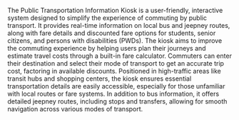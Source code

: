 The Public Transportation Information Kiosk is a user-friendly, interactive system designed to simplify the experience of commuting by public transport. It provides real-time information on local bus and jeepney routes, along with fare details and discounted fare options for students, senior citizens, and persons with disabilities (PWDs). The kiosk aims to improve the commuting experience by helping users plan their journeys and estimate travel costs through a built-in fare calculator. Commuters can enter their destination and select their mode of transport to get an accurate trip cost, factoring in available discounts. Positioned in high-traffic areas like transit hubs and shopping centers, the kiosk ensures essential transportation details are easily accessible, especially for those unfamiliar with local routes or fare systems. In addition to bus information, it offers detailed jeepney routes, including stops and transfers, allowing for smooth navigation across various modes of transport.
